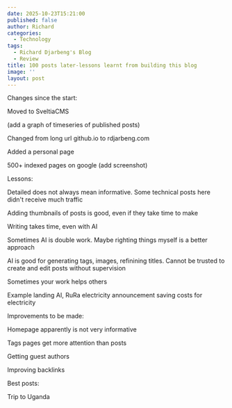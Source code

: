 ```yaml
---
date: 2025-10-23T15:21:00
published: false
author: Richard
categories:
  - Technology
tags:
  - Richard Djarbeng's Blog
  - Review
title: 100 posts later-lessons learnt from building this blog
image: ''
layout: post
---
```

Changes since the start:

Moved to SveltiaCMS

(add a graph of timeseries of published posts)

Changed from long url github.io to rdjarbeng.com

Added a personal page

500+ indexed pages on google (add screenshot)

Lessons:

Detailed does not always mean informative. Some technical posts here didn't receive much traffic

Adding thumbnails of posts is good, even if they take time to make

Writing takes time, even with AI

Sometimes AI is double work. Maybe righting things myself is a better approach

AI is good for generating tags, images, refinining titles. Cannot be trusted to create and edit posts without supervision

Sometimes your work helps others

Example landing AI, RuRa electricity announcement saving costs for electricity

Improvements to be made:

Homepage apparently is not very informative

Tags pages get more attention than posts

Getting guest authors

Improving backlinks

Best posts:

Trip to Uganda
